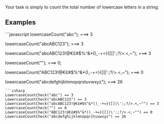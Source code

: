 Your task is simply to count the total number of lowercase letters in a string.

<h2>Examples</h2>
```javascript
lowercaseCount("abc"); ===> 3

lowercaseCount("abcABC123"); ===> 3

lowercaseCount("abcABC123!@€£#$%^&*()_-+=}{[]|\':;?/>.<,~"); ===> 3

lowercaseCount(""); ===> 0;

lowercaseCount("ABC123!@€£#$%^&*()_-+=}{[]|\':;?/>.<,~"); ===> 0

lowercaseCount("abcdefghijklmnopqrstuvwxyz"); ===> 26
```
```csharp
LowercaseCountCheck("abc") == 3
LowercaseCountCheck("abcABC123") == 3
LowercaseCountCheck("abcABC123!@€£#$%^&*()_-+=}{[]|\':;?/>.<,~"") == 3
LowercaseCountCheck("") == 0
LowercaseCountCheck("ABC123!@€£#$%^&*()_-+=}{[]|\':;?/>.<,~"") == 0
LowercaseCountCheck("abcdefghijklmnopqrstuvwxyz") == 26
```